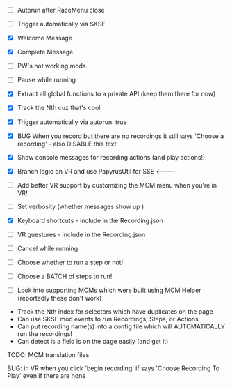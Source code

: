 - [ ] Autorun after RaceMenu close

- [ ] Trigger automatically via SKSE

- [x] Welcome Message
- [x] Complete Message

- [ ] PW's not working mods

- [ ] Pause while running

- [x] Extract all global functions to a private API (keep them there for now)
- [x] Track the Nth cuz that's cool
- [x] Trigger automatically via autorun: true
- [x] BUG When you record but there are no recordings it still says 'Choose a recording' - also DISABLE this text
- [x] Show console messages for recording actions (and play actions!)
- [x] Branch logic on VR and use PapyrusUtil for SSE <----
- [ ] Add better VR support by customizing the MCM menu when you're in VR!
- [ ] Set verbosity (whether messages show up )
- [x] Keyboard shortcuts - include in the Recording.json
- [ ] VR guestures - include in the Recording.json
- [ ] Cancel while running
- [ ] Choose whether to run a step or not!
- [ ] Choose a BATCH of steps to run!
- [ ] Look into supporting MCMs which were built using MCM Helper (reportedly these don't work)

- Track the Nth index for selectors which have duplicates on the page
- Can use SKSE mod events to run Recordings, Steps, or Actions
- Can put recording name(s) into a config file which will AUTOMATICALLY run the recordings!
- Can detect is a field is on the page easily (and get it)

TODO: MCM translation files

BUG: in VR when you click 'begin recording' if says 'Choose Recording To Play' even if there are none
